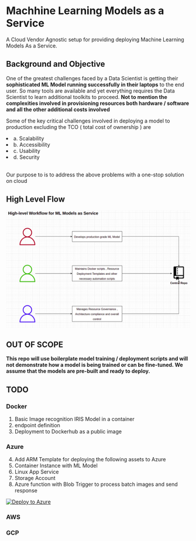 # Machhine Learning Models as a Service

A Cloud Vendor Agnostic setup for providing deploying Machine Learning Models As a Service.

## Background and Objective

One of the greatest challenges faced by a Data Scientist is getting their <b>sophisticated ML Model running successfully in their laptops</b> to the end user. So many tools are available and yet everything requires the Data Scientist to learn additional toolkits to proceed. <b> Not to mention the complexities involved in provisioning resources both hardware / software and all the other additional costs involved </b>

Some of the key critical challenges involved in deploying a model to production excluding the TCO ( total cost of ownership ) are 

<list>
  <li>a. Scalability </li>
  <li>b. Accessibility </li>
  <li>c. Usability</li>
  <li>d. Security</li>
 </list></br>
  
Our purpose to is to address the above problems with a one-stop solution on cloud

## High Level Flow
![Alt text](https://github.com/rajeshr6r/ml_as_a_service/blob/main/assets/highlevelflow.png "High Level Flow")

## OUT OF SCOPE
<b>This repo will use boilerplate model training / deployment scripts and will not demonstrate how a model is being trained or can be fine-tuned. We assume that the models are pre-built and ready to deploy.</b>


## TODO
### Docker
1. Basic Image recognition IRIS Model in a container 
2. endpoint definition
3. Deployment to Dockerhub as a public image 

### Azure
4. Add ARM Template for deploying the following assets to Azure
5. Container Instance with ML Model
6. Linux App Service
7. Storage Account 
8. Azure function with Blob Trigger to process batch images and send response 

[![Deploy to Azure](https://aka.ms/deploytoazurebutton)](https://portal.azure.com/#create/Microsoft.Template/uri/https://raw.githubusercontent.com/rajeshr6r/ml_as_a_service/main/azure/azuredeploy.json)


### AWS

### GCP
